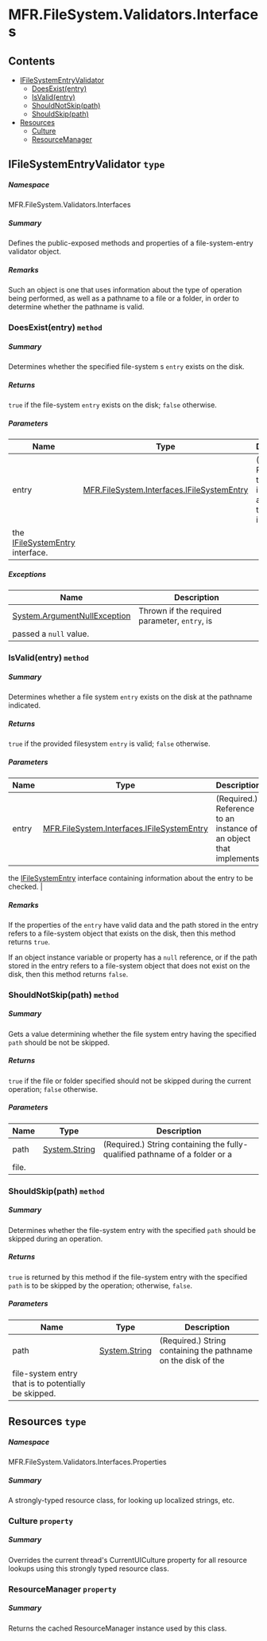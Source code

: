 <a name='assembly'></a>
# MFR.FileSystem.Validators.Interfaces

## Contents

- [IFileSystemEntryValidator](#T-MFR-FileSystem-Validators-Interfaces-IFileSystemEntryValidator 'MFR.FileSystem.Validators.Interfaces.IFileSystemEntryValidator')
  - [DoesExist(entry)](#M-MFR-FileSystem-Validators-Interfaces-IFileSystemEntryValidator-DoesExist-MFR-FileSystem-Interfaces-IFileSystemEntry- 'MFR.FileSystem.Validators.Interfaces.IFileSystemEntryValidator.DoesExist(MFR.FileSystem.Interfaces.IFileSystemEntry)')
  - [IsValid(entry)](#M-MFR-FileSystem-Validators-Interfaces-IFileSystemEntryValidator-IsValid-MFR-FileSystem-Interfaces-IFileSystemEntry- 'MFR.FileSystem.Validators.Interfaces.IFileSystemEntryValidator.IsValid(MFR.FileSystem.Interfaces.IFileSystemEntry)')
  - [ShouldNotSkip(path)](#M-MFR-FileSystem-Validators-Interfaces-IFileSystemEntryValidator-ShouldNotSkip-System-String- 'MFR.FileSystem.Validators.Interfaces.IFileSystemEntryValidator.ShouldNotSkip(System.String)')
  - [ShouldSkip(path)](#M-MFR-FileSystem-Validators-Interfaces-IFileSystemEntryValidator-ShouldSkip-System-String- 'MFR.FileSystem.Validators.Interfaces.IFileSystemEntryValidator.ShouldSkip(System.String)')
- [Resources](#T-MFR-FileSystem-Validators-Interfaces-Properties-Resources 'MFR.FileSystem.Validators.Interfaces.Properties.Resources')
  - [Culture](#P-MFR-FileSystem-Validators-Interfaces-Properties-Resources-Culture 'MFR.FileSystem.Validators.Interfaces.Properties.Resources.Culture')
  - [ResourceManager](#P-MFR-FileSystem-Validators-Interfaces-Properties-Resources-ResourceManager 'MFR.FileSystem.Validators.Interfaces.Properties.Resources.ResourceManager')

<a name='T-MFR-FileSystem-Validators-Interfaces-IFileSystemEntryValidator'></a>
## IFileSystemEntryValidator `type`

##### Namespace

MFR.FileSystem.Validators.Interfaces

##### Summary

Defines the public-exposed methods and properties of a file-system-entry
validator object.

##### Remarks

Such an object is one that uses information about the type of operation
being performed, as well as a pathname to a file or a folder, in order
to determine whether the pathname is valid.

<a name='M-MFR-FileSystem-Validators-Interfaces-IFileSystemEntryValidator-DoesExist-MFR-FileSystem-Interfaces-IFileSystemEntry-'></a>
### DoesExist(entry) `method`

##### Summary

Determines whether the specified file-system s
`entry`
exists on the disk.

##### Returns

`true` if the file-system `entry`
exists on the disk; `false` otherwise.

##### Parameters

| Name | Type | Description |
| ---- | ---- | ----------- |
| entry | [MFR.FileSystem.Interfaces.IFileSystemEntry](#T-MFR-FileSystem-Interfaces-IFileSystemEntry 'MFR.FileSystem.Interfaces.IFileSystemEntry') | (Required.) Reference to an instance of an object that implements
the [IFileSystemEntry](#T-MFR-FileSystem-Interfaces-IFileSystemEntry 'MFR.FileSystem.Interfaces.IFileSystemEntry') interface. |

##### Exceptions

| Name | Description |
| ---- | ----------- |
| [System.ArgumentNullException](http://msdn.microsoft.com/query/dev14.query?appId=Dev14IDEF1&l=EN-US&k=k:System.ArgumentNullException 'System.ArgumentNullException') | Thrown if the required parameter, `entry`, is
passed a `null` value. |

<a name='M-MFR-FileSystem-Validators-Interfaces-IFileSystemEntryValidator-IsValid-MFR-FileSystem-Interfaces-IFileSystemEntry-'></a>
### IsValid(entry) `method`

##### Summary

Determines whether a file system `entry` exists on
the disk at the pathname indicated.

##### Returns

`true` if the provided filesystem `entry` is valid; `false` otherwise.

##### Parameters

| Name | Type | Description |
| ---- | ---- | ----------- |
| entry | [MFR.FileSystem.Interfaces.IFileSystemEntry](#T-MFR-FileSystem-Interfaces-IFileSystemEntry 'MFR.FileSystem.Interfaces.IFileSystemEntry') | (Required.) Reference to an instance of an object that implements
the [IFileSystemEntry](#T-MFR-FileSystem-Interfaces-IFileSystemEntry 'MFR.FileSystem.Interfaces.IFileSystemEntry')
interface containing information about the entry to be checked. |

##### Remarks

If the properties of the `entry` have valid data
and the path stored in the entry refers to a file-system object that
exists on the disk, then this method returns `true`.



If an object instance variable or property has a
`null`
reference, or if the path stored in the entry
refers to a file-system object that does not exist on the disk, then
this method returns `false`.

<a name='M-MFR-FileSystem-Validators-Interfaces-IFileSystemEntryValidator-ShouldNotSkip-System-String-'></a>
### ShouldNotSkip(path) `method`

##### Summary

Gets a value determining whether the file system entry having the specified
`path` should be not be skipped.

##### Returns

`true` if the file or folder specified should not be
skipped during the current operation; `false` otherwise.

##### Parameters

| Name | Type | Description |
| ---- | ---- | ----------- |
| path | [System.String](http://msdn.microsoft.com/query/dev14.query?appId=Dev14IDEF1&l=EN-US&k=k:System.String 'System.String') | (Required.) String containing the fully-qualified pathname of a folder or a
file. |

<a name='M-MFR-FileSystem-Validators-Interfaces-IFileSystemEntryValidator-ShouldSkip-System-String-'></a>
### ShouldSkip(path) `method`

##### Summary

Determines whether the file-system entry with the specified
`path` should be skipped during an operation.

##### Returns

`true` is returned by this method if the file-system
entry with the specified `path` is to be skipped by
the operation; otherwise, `false`.

##### Parameters

| Name | Type | Description |
| ---- | ---- | ----------- |
| path | [System.String](http://msdn.microsoft.com/query/dev14.query?appId=Dev14IDEF1&l=EN-US&k=k:System.String 'System.String') | (Required.) String containing the pathname on the disk of the
file-system entry that is to potentially be skipped. |

<a name='T-MFR-FileSystem-Validators-Interfaces-Properties-Resources'></a>
## Resources `type`

##### Namespace

MFR.FileSystem.Validators.Interfaces.Properties

##### Summary

A strongly-typed resource class, for looking up localized strings, etc.

<a name='P-MFR-FileSystem-Validators-Interfaces-Properties-Resources-Culture'></a>
### Culture `property`

##### Summary

Overrides the current thread's CurrentUICulture property for all
  resource lookups using this strongly typed resource class.

<a name='P-MFR-FileSystem-Validators-Interfaces-Properties-Resources-ResourceManager'></a>
### ResourceManager `property`

##### Summary

Returns the cached ResourceManager instance used by this class.
